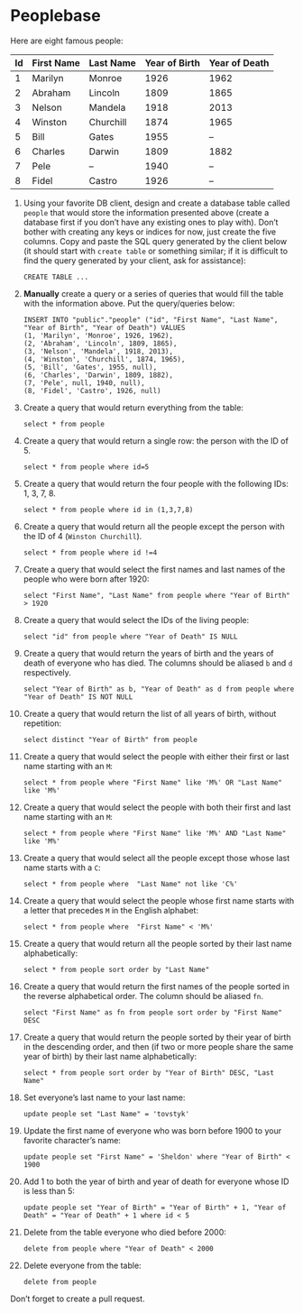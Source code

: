 # Peoplebase

Here are eight famous people: 

| Id | First Name | Last Name | Year of Birth | Year of Death |
|----|------------|-----------|---------------|---------------|
| 1  | Marilyn    | Monroe    | 1926          | 1962          |
| 2  | Abraham    | Lincoln   | 1809          | 1865          |
| 3  | Nelson     | Mandela   | 1918          | 2013          |
| 4  | Winston    | Churchill | 1874          | 1965          |
| 5  | Bill       | Gates     | 1955          | –             |
| 6  | Charles    | Darwin    | 1809          | 1882          |
| 7  | Pele       | –         | 1940          | –             |
| 8  | Fidel      | Castro    | 1926          | –             |

1. Using your favorite DB client, design and create a database table called `people` that would store the information presented above (create a database first if you don’t have any existing ones to play with). Don’t bother with creating any keys or indices for now, just create the five columns. Copy and paste the SQL query generated by the client below (it should start with `create table` or something similar; if it is difficult to find the query generated by your client, ask for assistance):

    ```postgresql
    CREATE TABLE ...
    ```

2. **Manually** create a query or a series of queries that would fill the table with the information above. Put the query/queries below:

    ```postgresql
    INSERT INTO "public"."people" ("id", "First Name", "Last Name", "Year of Birth", "Year of Death") VALUES
    (1, 'Marilyn', 'Monroe', 1926, 1962),
    (2, 'Abraham', 'Lincoln', 1809, 1865),
    (3, 'Nelson', 'Mandela', 1918, 2013),
    (4, 'Winston', 'Churchill', 1874, 1965),
    (5, 'Bill', 'Gates', 1955, null),
    (6, 'Charles', 'Darwin', 1809, 1882),
    (7, 'Pele', null, 1940, null),
    (8, 'Fidel', 'Castro', 1926, null)
    ```

3. Create a query that would return everything from the table:

    ```postgresql
    select * from people
    ```
    
4. Create a query that would return a single row: the person with the ID of 5.

    ```postgresql
    select * from people where id=5
    ```

5. Create a query that would return the four people with the following IDs: 1, 3, 7, 8.

    ```postgresql
    select * from people where id in (1,3,7,8)
    ```

6. Create a query that would return all the people except the person with the ID of 4 (`Winston Churchill`).

    ```postgresql
    select * from people where id !=4
    ```

7. Create a query that would select the first names and last names of the people who were born after 1920:

    ```postgresql
    select "First Name", "Last Name" from people where "Year of Birth" > 1920
    ```
    
8. Create a query that would select the IDs of the living people:

    ```postgresql
    select "id" from people where "Year of Death" IS NULL
    ```
    
9. Create a query that would return the years of birth and the years of death of everyone who has died. The columns should be aliased `b` and `d` respectively.

    ```postgresql
    select "Year of Birth" as b, "Year of Death" as d from people where "Year of Death" IS NOT NULL
    ```
    
10. Create a query that would return the list of all years of birth, without repetition:

    ```postgresql
    select distinct "Year of Birth" from people
    ```

11. Create a query that would select the people with either their first or last name starting with an `M`:

    ```postgresql
    select * from people where "First Name" like 'M%' OR "Last Name" like 'M%'
    ```

12. Create a query that would select the people with both their first and last name starting with an `M`:

    ```postgresql
    select * from people where "First Name" like 'M%' AND "Last Name" like 'M%'
    ```
    
13. Create a query that would select all the people except those whose last name starts with a `C`:

    ```postgresql
    select * from people where  "Last Name" not like 'C%'
    ```
    
14. Create a query that would select the people whose first name starts with a letter that precedes `M` in the English alphabet:

    ```postgresql
    select * from people where  "First Name" < 'M%'
    ```
    
15. Create a query that would return all the people sorted by their last name alphabetically:

    ```postgresql
    select * from people sort order by "Last Name"
    ```

16. Create a query that would return the first names of the people sorted in the reverse alphabetical order. The column should be aliased `fn`.

    ```postgresql
    select "First Name" as fn from people sort order by "First Name" DESC
    ```

17. Create a query that would return the people sorted by their year of birth in the descending order, and then (if two or more people share the same year of birth) by their last name alphabetically:

    ```postgresql
    select * from people sort order by "Year of Birth" DESC, "Last Name"
    ```
    
18. Set everyone’s last name to your last name:

    ```postgresql
    update people set "Last Name" = 'tovstyk'
    ```
    
19. Update the first name of everyone who was born before 1900 to your favorite character’s name:

    ```postgresql
    update people set "First Name" = 'Sheldon' where "Year of Birth" < 1900
    ```
    
20. Add 1 to both the year of birth and year of death for everyone whose ID is less than 5:

    ```postgresql
    update people set "Year of Birth" = "Year of Birth" + 1, "Year of Death" = "Year of Death" + 1 where id < 5
    ```

21. Delete from the table everyone who died before 2000:

    ```postgresql
    delete from people where "Year of Death" < 2000
    ```

22. Delete everyone from the table:

    ```postgresql
    delete from people
    ```
    
Don’t forget to create a pull request.

